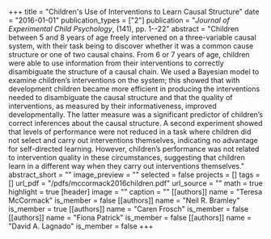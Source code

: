 +++
title = "Children's Use of Interventions to Learn Causal Structure"
date = "2016-01-01"
publication_types = ["2"]
publication = "_Journal of Experimental Child Psychology_, (141), pp. 1--22"
abstract = "Children between 5 and 8 years of age freely intervened on a three-variable causal system, with their task being to discover whether it was a common cause structure or one of two causal chains. From 6 or 7 years of age, children were able to use information from their interventions to correctly disambiguate the structure of a causal chain. We used a Bayesian model to examine children’s interventions on the system; this showed that with development children became more efficient in producing the interventions needed to disambiguate the causal structure and that the quality of interventions, as measured by their informativeness, improved developmentally. The latter measure was a significant predictor of children’s correct inferences about the causal structure. A second experiment showed that levels of performance were not reduced in a task where children did not select and carry out interventions themselves, indicating no advantage for self-directed learning. However, children’s performance was not related to intervention quality in these circumstances, suggesting that children learn in a different way when they carry out interventions themselves."
abstract_short = ""
image_preview = ""
selected = false
projects = []
tags = []
url_pdf = "/pdfs/mccormack2016children.pdf"
url_source = ""
math = true
highlight = true
[header]
image = ""
caption = ""
[[authors]]
	name = "Teresa McCormack"
	is_member = false
[[authors]]
	name = "Neil R. Bramley"
	is_member = true
[[authors]]
	name = "Caren Frosch"
	is_member = false
[[authors]]
	name = "Fiona Patrick"
	is_member = false
[[authors]]
	name = "David A. Lagnado"
	is_member = false
+++
